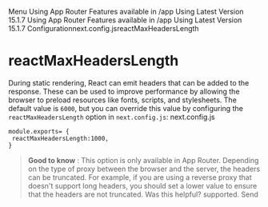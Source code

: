 Menu
Using App Router
Features available in /app
Using Latest Version
15.1.7
Using App Router
Features available in /app
Using Latest Version
15.1.7
Configurationnext.config.jsreactMaxHeadersLength
# reactMaxHeadersLength
During static rendering, React can emit headers that can be added to the response. These can be used to improve performance by allowing the browser to preload resources like fonts, scripts, and stylesheets. The default value is `6000`, but you can override this value by configuring the `reactMaxHeadersLength` option in `next.config.js`:
next.config.js
```
module.exports= {
 reactMaxHeadersLength:1000,
}
```

> **Good to know** : This option is only available in App Router.
Depending on the type of proxy between the browser and the server, the headers can be truncated. For example, if you are using a reverse proxy that doesn't support long headers, you should set a lower value to ensure that the headers are not truncated.
Was this helpful?
supported.
Send
